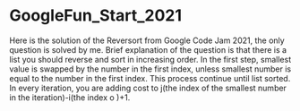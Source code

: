 # GoogleFun_Start_2021


Here is the solution of the Reversort from Google Code Jam 2021, the only question is solved by me. 
Brief explanation of the question is that there is a list you should reverse and sort in increasing order.
In the first step, smallest value is swapped by the number in the first index, unless smallest number is equal to the number in the first index.
This process continue until list sorted. In every iteration, you are adding cost to j(the index of the smallest number in the iteration)-i(the index o )+1.

